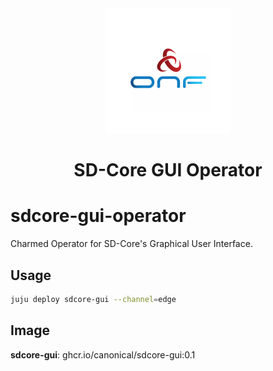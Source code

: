 <div align="center">
  <img src="./icon.svg" alt="ONF Icon" width="200" height="200">
</div>
<div align="center">
  <h1>SD-Core GUI Operator</h1>
</div>

# sdcore-gui-operator

Charmed Operator for SD-Core's Graphical User Interface.

## Usage

```bash
juju deploy sdcore-gui --channel=edge
```

## Image

**sdcore-gui**: ghcr.io/canonical/sdcore-gui:0.1
